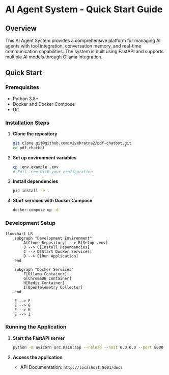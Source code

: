 # AI Agent System - Quick Start Guide

## Overview

This AI Agent System provides a comprehensive platform for managing AI agents with tool integration, conversation memory, and real-time communication capabilities. The system is built using FastAPI and supports multiple AI models through Ollama integration.


## Quick Start

### Prerequisites

- Python 3.8+
- Docker and Docker Compose
- Git

### Installation Steps

1. **Clone the repository**
   ```bash
   git clone git@github.com:vivekratna2/pdf-chatbot.git
   cd pdf-chatbot
   ```

2. **Set up environment variables**
   ```bash
   cp .env.example .env
   # Edit .env with your configuration
   ```

3. **Install dependencies**
   ```bash
   pip install -e .
   ```

4. **Start services with Docker Compose**
   ```bash
   docker-compose up -d
   ```

### Development Setup

```mermaid
flowchart LR
    subgraph "Development Environment"
        A[Clone Repository] --> B[Setup .env]
        B --> C[Install Dependencies]
        C --> D[Start Docker Services]
        D --> E[Run Application]
    end
    
    subgraph "Docker Services"
        F[Ollama Container]
        G[ChromaDB Container]
        H[Redis Container]
        I[OpenTelemetry Collector]
    end
    
    E --> F
    E --> G
    E --> H
    E --> I
```

### Running the Application

1. **Start the FastAPI server**
   ```bash
   python -m uvicorn src.main:app --reload --host 0.0.0.0 --port 8000
   ```

2. **Access the application**
   - API Documentation: `http://localhost:8001/docs`

